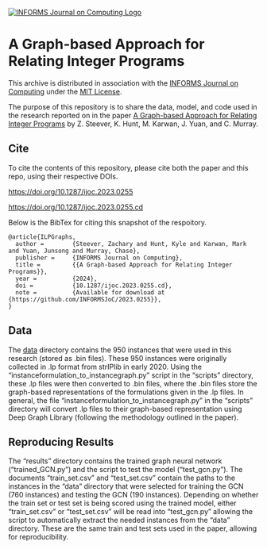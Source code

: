 [![INFORMS Journal on Computing Logo](https://INFORMSJoC.github.io/logos/INFORMS_Journal_on_Computing_Header.jpg)](https://pubsonline.informs.org/journal/ijoc)

# A Graph-based Approach for Relating Integer Programs

This archive is distributed in association with the [INFORMS Journal on
Computing](https://pubsonline.informs.org/journal/ijoc) under the [MIT License](LICENSE).

The purpose of this repository is to share the data, model, and code used in the research reported on in the paper 
[A Graph-based Approach for Relating Integer Programs](https://doi.org/10.1287/ijoc.2023.0255) by Z. Steever, K. Hunt, M. Karwan, J. Yuan, and C. Murray. 

## Cite

To cite the contents of this repository, please cite both the paper and this repo, using their respective DOIs.

https://doi.org/10.1287/ijoc.2023.0255

https://doi.org/10.1287/ijoc.2023.0255.cd

Below is the BibTex for citing this snapshot of the respoitory.

```
@article{ILPGraphs,
  author =        {Steever, Zachary and Hunt, Kyle and Karwan, Mark  and Yuan, Junsong and Murray, Chase},
  publisher =     {INFORMS Journal on Computing},
  title =         {{A Graph-based Approach for Relating Integer Programs}},
  year =          {2024},
  doi =           {10.1287/ijoc.2023.0255.cd},
  note =          {Available for download at {https://github.com/INFORMSJoC/2023.0255}},
}  
```

## Data

The [data](data) directory contains the 950 instances that were used in this research (stored as .bin files). These 950 instances were originally collected in .lp format from strIPlib in early 2020. Using the “instanceformulation_to_instancegraph.py” script in the “scripts” directory, these .lp files were then converted to .bin files, where the .bin files store the graph-based representations of the formulations given in the .lp files. In general, the file “instanceformulation_to_instancegraph.py” in the “scripts” directory will convert .lp files to their graph-based representation using Deep Graph Library (following the methodology outlined in the paper).

## Reproducing Results

The “results” directory contains the trained graph neural network (“trained_GCN.py”) and the script to test the model (“test_gcn.py”). The documents “train_set.csv” and “test_set.csv” contain the paths to the instances in the “data” directory that were selected for training the GCN (760 instances) and testing the GCN (190 instances). Depending on whether the train set or test set is being scored using the trained model, either “train_set.csv”  or “test_set.csv” will be read into  “test_gcn.py” allowing the script to automatically extract the needed instances from the “data” directory. These are the same train and test sets used in the paper, allowing for reproducibility. 
